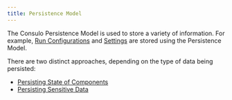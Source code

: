 ```yaml
---
title: Persistence Model
---
```

<!-- Copyright 2000-2020 JetBrains s.r.o. and other contributors. Use of this source code is governed by the Apache 2.0 license that can be found in the LICENSE file. -->

The Consulo Persistence Model is used to store a variety of information.
For example, [Run Configurations](run_configurations.md) and [Settings](settings.md) are stored using the Persistence Model.

There are two distinct approaches, depending on the type of data being persisted:
* [Persisting State of Components](/basics/persisting_state_of_components.md)
* [Persisting Sensitive Data](/basics/persisting_sensitive_data.md)
